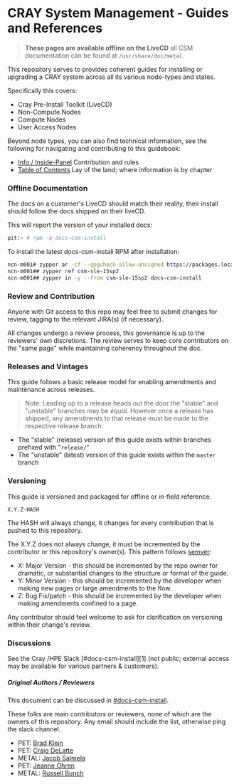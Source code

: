 # CRAY System Management - Guides and References
> **These pages are available offline on the LiveCD** all CSM documentation can be found at `/usr/share/doc/metal`.

This repository serves to provides coherent guides for installing or upgrading a CRAY system across all its various node-types and states.

Specifically this covers:
- Cray Pre-Install Toolkit (LiveCD)
- Non-Compute Nodes
- Compute Nodes
- User Access Nodes

Beyond node types, you can also find technical information, see the following for navigating and contributing 
to this guidebook:
- [Info / Inside-Panel](000-INFO.md) Contribution and rules
- [Table of Contents](001-GUIDES.md) Lay of the land; where information is by chapter

### Offline Documentation

The docs on a customer's LiveCD should match their reality, their install should follow the docs shipped on their liveCD.

This will report the version of your installed docs:
```bash
pit:~ # rpm -q docs-csm-install
```

To install the latest docs-csm-install RPM after installation:
```bash
ncn-m001# zypper ar -cf --gpgcheck-allow-unsigned https://packages.local/repository/csm-sle-15sp2 csm-sle-15sp2
ncn-m001## zypper ref csm-sle-15sp2
ncn-m001## zypper in -y --from csm-sle-15sp2 docs-csm-install
```

### Review and Contribution

Anyone with Git access to this repo may feel free to submit changes for review, tagging to the relevant JIRA(s) (if necessary).

All changes undergo a review process, this governance is up to the reviewers' own discretions. The review serves to keep core contributors on the "same page" while maintaining coherency throughout the doc.

### Releases and Vintages

This guide follows a basic release model for enabling amendments and maintenance across releases.

> Note: Leading up to a release heads out the door the "stable" and "unstable" branches may be _equal_.
> However once a release has shipped, any amendments to that release must be made to the respective release branch.

- The "stable" (release) version of this guide exists within branches prefixed with "`release/`"
- The "unstable" (latest) version of this guide exists within the `master` branch

### Versioning

This guide is versioned and packaged for offline or in-field reference.

    X.Y.Z-HASH

The HASH will always change, it changes for every contribution that is pushed to this repository.

The X.Y.Z does not always change, it must be incremented by the contributor or this repository's owner(s).
This pattern follows [semver](https://semver.org/):
- X: Major Version - this should be incremented by the repo owner for dramatic, or substantial changes to the structure or format of the guide.
- Y: Minor Version - this should be incremented by the developer when making new pages or large amendments to the flow.
- Z: Bug Fix/patch - this should be incremented by the developer when making amendments confined to a page.

Any contributor should feel welcome to ask for clarification on versioning within their change's review.

### Discussions

See the Cray /HPE Slack [#docs-csm-install][1] (not public; external access may be available for various partners & customers).

##### Original Authors / Reviewers

This document can be discussed in [#docs-csm-install](https://cray.slack.com/messages/docs-csm-install).

These folks are main contributors or reviewers, none of which are the owners of this repository. Any email should include the list, otherwise ping the slack channel.

- PET: [Brad Klein](bradley.klein@hpe.com)
- PET: [Craig DeLatte](craig.delatte@hpe.com)
- METAL: [Jacob Salmela](mailto:jacob.salmela@hpe.com)
- PET: [Jeanne Ohren](jeanne.ohren@hpe.com)
- METAL: [Russell Bunch](mailto:doomslayer@hpe.com)

